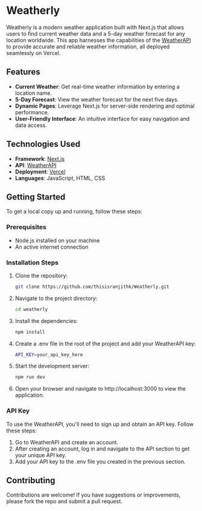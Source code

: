 # Weatherly

Weatherly is a modern weather application built with Next.js that allows users to find current weather data and a 5-day weather forecast for any location worldwide. This app harnesses the capabilities of the [WeatherAPI](https://www.weatherapi.com/) to provide accurate and reliable weather information, all deployed seamlessly on Vercel.

## Features

- **Current Weather**: Get real-time weather information by entering a location name.
- **5-Day Forecast**: View the weather forecast for the next five days.
- **Dynamic Pages**: Leverage Next.js for server-side rendering and optimal performance.
- **User-Friendly Interface**: An intuitive interface for easy navigation and data access.

## Technologies Used

- **Framework**: [Next.js](https://nextjs.org/)
- **API**: [WeatherAPI](https://www.weatherapi.com/)
- **Deployment**: [Vercel](https://vercel.com/)
- **Languages**: JavaScript, HTML, CSS

## Getting Started

To get a local copy up and running, follow these steps:

### Prerequisites

- Node.js installed on your machine
- An active internet connection

### Installation Steps

1. Clone the repository:
   ```bash
   git clone https://github.com/thisisranjithk/Weatherly.git
   ```
2. Navigate to the project directory:
   ```bash
   cd weatherly
   ```
3. Install the dependencies:
   ```bash
   npm install
   ```
4. Create a .env file in the root of the project and add your WeatherAPI key:
   ```bash
   API_KEY=your_api_key_here
   ```
5. Start the development server:
   ```bash
   npm run dev
   ```
6. Open your browser and navigate to http://localhost:3000 to view the application.

### API Key

To use the WeatherAPI, you'll need to sign up and obtain an API key. Follow these steps:

1. Go to WeatherAPI and create an account.
2. After creating an account, log in and navigate to the API section to get your unique API key.
3. Add your API key to the .env file you created in the previous section.

## Contributing

Contributions are welcome! If you have suggestions or improvements, please fork the repo and submit a pull request.
